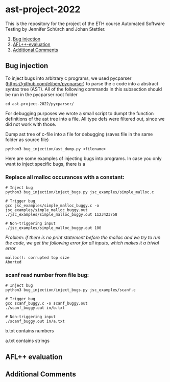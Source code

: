 # ast-project-2022

This is the repository for the project of the ETH course Automated Software Testing by Jennifer Schürch and Johan Stettler. 

1. [Bug injection](#bug-injection)
2. [AFL++-evaluation](#afl-evaluation)
2. [Additional Comments](#additional-comments)

## Bug injection

To inject bugs into arbitrary c programs, we used pycparser (https://github.com/eliben/pycparser) to parse the c code into a abstract syntax tree (AST). All of the following commands in this subsection should be run in the pycparser root folder
```
cd ast-project-2022/pycparser/
```

For debugging purposes we wrote a small script to dumpt the function definitions of the ast tree into a file. All type defs were filtered out, since we did not work with those.

Dump ast tree of c-file into a file for debugging (saves file in the same folder as source file)
```
python3 bug_injection/ast_dump.py <filename>
```

Here are some examples of injecting bugs into programs.
In case you only want to inject specific bugs, there is a 

### Replace all **malloc** occurances with a constant:
```
# Inject bug
python3 bug_injection/inject_bugs.py jsc_examples/simple_malloc.c

# Trigger bug
gcc jsc_examples/simple_malloc_buggy.c -o jsc_examples/simple_malloc_buggy.out
./jsc_examples/simple_malloc_buggy.out 1123423758

# Non-triggering input
./jsc_examples/simple_malloc_buggy.out 100

```
*Problem: if there is no print statement before the malloc and we try to run the code, we get the following error for all inputs, which makes it a trivial error*
```
malloc(): corrupted top size
Aborted
```


### **scanf** read number from file bug:
```
# Inject bug
python3 bug_injection/inject_bugs.py jsc_examples/scanf.c

# Trigger bug
gcc scanf_buggy.c -o scanf_buggy.out
./scanf_buggy.out in/b.txt 

# Non-triggering input
./scanf_buggy.out in/a.txt

```
b.txt contains numbers

a.txt contains strings


## AFL++ evaluation


## Additional Comments

